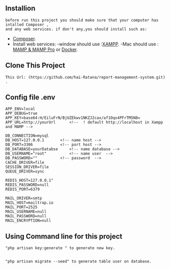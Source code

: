 
## Installion 

	before run this project you should make sure that your computer has intalled Composer , 
	and any web services. if don't any,you should install such as:   

- [Composer](https://getcomposer.org/doc/00-intro.md).
- Install web services:
	-window should use :[XAMPP](https://www.apachefriends.org/download.html).
	-Mac should use : [MAMP & MAMP Pro](https://www.mamp.info/en/) or [Docker](https://docs.docker.com/docker-for-mac/).



## Clone This Project

	This Url: (https://github.com/hai-Ratana/report-management-system.git) .

## Config file .env
	APP_ENV=local
	APP_DEBUG=true
	APP_KEY=base64:H/EiluFrN/BjUZEkwv1NKZJ2cax/af1Oqx4PFrTM5N8=
	APP_URL=http://yourUrl 		<!--  ! default http://localhost in Xampp and MAMP -->

	DB_CONNECTION=mysql
	DB_HOST=127.0.0.1  		<!-- name host -->
	DB_PORT=3306			<!-- port host -->
	DB_DATABASE=yourDatabse  	<!-- name database -->
	DB_USERNAME="root"  		<!-- name user  -->
	DB_PASSWORD=""			<!-- password  -->
	CACHE_DRIVER=file
	SESSION_DRIVER=file
	QUEUE_DRIVER=sync

	REDIS_HOST=127.0.0.1"
	REDIS_PASSWORD=null
	REDIS_PORT=6379

	MAIL_DRIVER=smtp
	MAIL_HOST=mailtrap.io
	MAIL_PORT=2525
	MAIL_USERNAME=null
	MAIL_PASSWORD=null
	MAIL_ENCRYPTION=null

## Using Command line for this project
	"php artisan key:generate " to generate new key.


	"php artisan migrate --seed" to generate table user on database.



